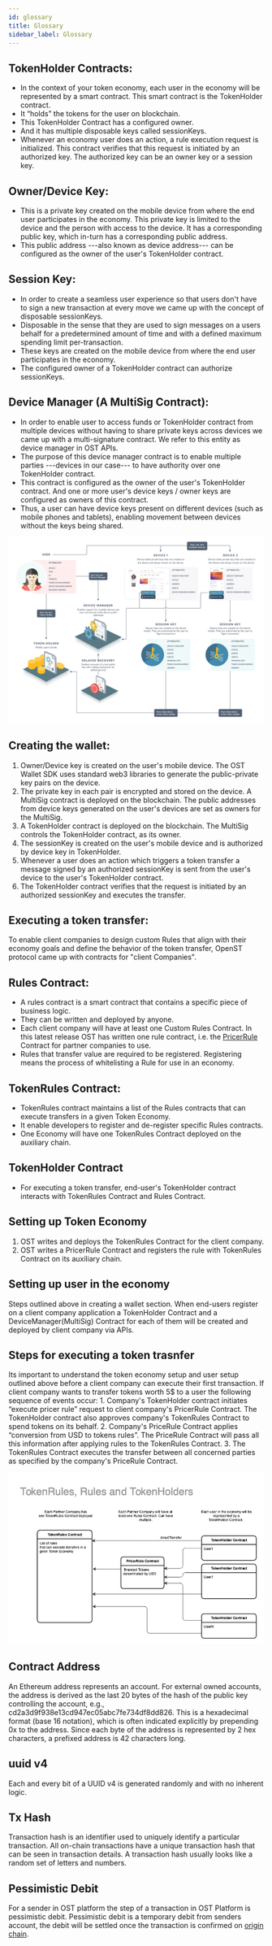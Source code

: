 ```yaml
---
id: glossary
title: Glossary
sidebar_label: Glossary
---
```



## TokenHolder Contracts:
* In the context of your token economy, each user in the economy will be represented by a smart contract. This smart contract is the TokenHolder contract.
* It “holds” the tokens for the user on blockchain. 
* This TokenHolder Contract has a configured owner. 
* And it has multiple disposable keys called sessionKeys. 
* Whenever an economy user does an action, a rule execution request is initialized. This contract verifies that this request is initiated by an authorized key. The authorized key can be an owner key or a session key.

## Owner/Device Key:
* This is a private key created on the mobile device from where the end user participates in the economy. This private key is limited to the device and the person with access to the device. It has a corresponding public key, which in-turn has a corresponding public address.
* This public address ---also known as device address--- can be configured as the owner of the user's TokenHolder contract.

## Session Key:
* In order to create a seamless user experience so that users don't have to sign a new transaction at every move we came up with the concept of disposable sessionKeys.
* Disposable in the sense that they are used to sign messages on a users behalf for a predetermined amount of time and with a defined maximum spending limit per-transaction.
* These keys are created on the mobile device from where the end user participates in the economy. 
* The configured owner of a TokenHolder contract can authorize sessionKeys.

## Device Manager (A MultiSig Contract):
* In order to enable user to access funds or TokenHolder contract from multiple devices without having to share private keys across devices we came up with a multi-signature contract. We refer to this entity as device manager in OST APIs.
* The purpose of this device manager contract is to enable multiple parties ---devices in our case--- to have authority over one TokenHolder contract.
* This contract is configured as the owner of the user's TokenHolder contract. And one or more user's device keys / owner keys are configured as owners of this contract.
* Thus, a user can have device keys present on different devices (such as mobile phones and tablets), enabling movement between devices without the keys being shared. 

![entity-relationship](/platform/docs/assets/ERD_user_setup.jpg)


## Creating the wallet:
1. Owner/Device key is created on the user's mobile device. The OST Wallet SDK uses standard web3 libraries to generate the public-private key pairs on the device.
2. The private key in each pair is encrypted and stored on the device.
A MultiSig contract is deployed on the blockchain. The public addresses from device keys generated on the user's devices are set as owners for the MultiSig.
3. A TokenHolder contract is deployed on the blockchain. The MultiSig controls the TokenHolder contract, as its owner.
4. The sessionKey is created on the user's mobile device and is authorized by device key in TokenHolder.
5. Whenever a user does an action which triggers a token transfer a message signed by an authorized sessionKey is sent from the user's device to the user's TokenHolder contract. 
6. The TokenHolder contract verifies that the request is initiated by an authorized sessionKey and executes the transfer.


## Executing a token transfer: 
To enable client companies to design custom Rules that align with their economy goals and define the behavior of the token transfer, OpenST protocol came up with contracts for "client Companies".

## Rules Contract:
* A rules contract is a smart contract that contains a specific piece of business logic.
* They can be written and deployed by anyone.
* Each client company will have at least one Custom Rules Contract. In this latest release OST has written one rule contract, i.e. the [PricerRule](https://github.com/OpenSTFoundation/openst-contracts/blob/develop/contracts/rules/PricerRule.sol) Contract for partner companies to use.
* Rules that transfer value are required to be registered. Registering means the process of whitelisting a Rule for use in an economy. 


## TokenRules Contract:
* TokenRules contract maintains a list of the Rules contracts that can execute transfers in a given Token Economy.
* It enable developers to register and de-register specific Rules contracts.
* One Economy will have one TokenRules Contract deployed on the auxiliary chain.


## TokenHolder Contract
* For executing a token transfer, end-user's TokenHolder contract interacts with TokenRules Contract and Rules Contract.

## Setting up Token Economy 
1. OST writes and deploys the TokenRules Contract for the client company.
2. OST writes a PricerRule Contract and registers the rule with TokenRules Contract on its auxiliary chain.

## Setting up user in the economy
Steps outlined above in creating a wallet section. When end-users register on a client company application a TokenHolder Contract and a DeviceManager(MultiSig) Contract for each of them will be created and deployed by client company via APIs.


## Steps for executing a token trasnfer
 Its important to understand the token economy setup and user setup outlined above before a client company can execute their first transaction. If client company wants to transfer tokens worth 5$ to a user the following sequence of events occur:
	1. Company's TokenHolder contract initiates “execute pricer rule” request to client company's  PricerRule Contract. The TokenHolder contract also approves company's TokenRules Contract to spend tokens on its behalf.
	2.  Company's PriceRule Contract applies “conversion from USD to tokens rules”.   The PriceRule Contract will pass all this information after applying rules to the TokenRules Contract.
	3. The TokenRules Contract executes the transfer between all concerned parties as specified by the company's PriceRule Contract.


![openst-contracts](/platform/docs/assets/openst-contracts.png)

## Contract Address

An Ethereum address represents an account. For external owned accounts, the address is derived as the last 20 bytes of the hash of the public key controlling the account, e.g., cd2a3d9f938e13cd947ec05abc7fe734df8dd826. This is a hexadecimal format (base 16 notation), which is often indicated explicitly by prepending 0x to the address. Since each byte of the address is represented by 2 hex characters, a prefixed address is 42 characters long.

## uuid v4
Each and every bit of a UUID v4 is generated randomly and with no inherent logic.

## Tx Hash
Transaction hash is an identifier used to uniquely identify a particular transaction. All on-chain transactions have a unique transaction hash that can be seen in transaction details. A transaction hash usually looks like a random set of letters and numbers.

## Pessimistic Debit
For a sender in OST platform the step of a transaction in OST Platform is pessimistic debit. Pessimistic debit is a temporary debit from senders account, the debit will be settled once the transaction is confirmed on [origin chain](#origin-chain).





